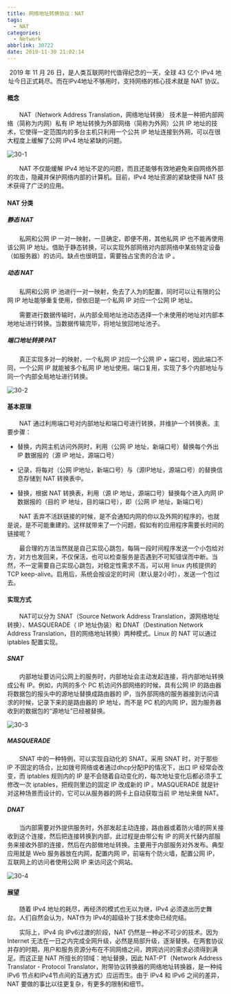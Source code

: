 ```yaml
---
title: 网络地址转换协议：NAT
tags:
  - NAT
categories:
  - Network
abbrlink: 30722
date: 2019-11-30 21:02:14
---
```


<center>2019 年 11 月 26 日，是人类互联网时代值得纪念的一天，全球 43 亿个 IPv4 地址今日正式耗尽。而在IPv4地址不够用时，支持网络的核心技术就是 NAT 协议。</center>

<!--more-->

#### 概念

　　NAT（Network Address Translation，网络地址转换） 技术是一种把内部网络（简称为内网）私有 IP 地址转换为外部网络（简称为外网）公共 IP 地址的技术，它使得一定范围内的多台主机只利用一个公共 IP 地址连接到外网，可以在很大程度上缓解了公网 IPv4 地址紧缺的问题。

![30-1](https://fzy-blog.oss-cn-shenzhen.aliyuncs.com/2019/11/30-1.jpg)

　　NAT 不仅能缓解 lPv4 地址不足的问题，而且还能够有效地避免来自网络外部的攻击，隐藏并保护网络内部的计算机。目前，IPv4 地址资源的紧缺使得 NAT 技术获得了广泛的应用。

#### NAT 分类

##### 静态 NAT

　　私网和公网 IP 一对一映射，一旦确定，即便不用，其他私网 IP 也不能再使用该公网 IP 地址。借助于静态转换，可以实现外部网络对内部网络中某些特定设备（如服务器）的访问。缺点也很明显，需要独占宝贵的合法 IP 。

##### 动态 NAT

　　私网和公网 IP 池进行一对一映射，免去了人为的配置，同时可以让有限的公网 IP 地址能够重复使用，但依旧是一个私网 IP 对应一个公网 IP 地址。

　　需要进行数据传输时，从内部全局地址池动态选择一个未使用的地址对内部本地地址进行转换。当数据传输完毕，将地址放回地址池子。

##### 端口地址转换 PAT

　　真正实现多对一的映射，一个私网 IP 对应一个公网 IP + 端口号，因此端口不同，一个公网 IP 就能被多个私网 IP 地址使用。端口复用，实现了多个内部地址与同一个内部全局地址进行转换。

![30-2](https://fzy-blog.oss-cn-shenzhen.aliyuncs.com/2019/11/30-2.png)

#### 基本原理

　　NAT 通过利用端口号对内部地址和端口号进行转换，并维护一个转换表。主要步骤：

- 替换，内网主机访问外网时，利用（公网 IP 地址，新端口号）替换每个外出 IP 数据报的（源 IP 地址，源端口号）

- 记录，将每对（公网 IP地址，新端口号）与（源IP地址，源端口号）的替换信息存储到 NAT 转换表中。

- 替换，根据 NAT 转换表，利用（源 IP 地址，源端口号）替换每个进入内网 IP 数据报的（目的 IP 地址，目的端口号），即（公网 IP 地址，新端口号）

　　NAT 丢弃不活跃链接的时候，是不会通知内网的你以及外网的程序的，也就是说，是不可能重建的。这样就带来了一个问题，假如有的应用程序需要长时间的链接呢？ 

　　最合理的方法当然就是自己实现心跳包，每隔一段时间程序发送一个小包给对方，对方也发回来，不仅保活，也可以检查服务是否遇到不可知错误而中断。当然，不一定需要自己实现心跳包，对稳定性需求不高，可以用 linux 内核提供的 TCP keep-alive。启用后，系统会按设定的时间（默认是2小时），发送一个包过去。

#### 实现方式

　　NAT可以分为 SNAT（Source Network Address Translation，源网络地址转换）、MASQUERADE（ IP 地址伪装）和 DNAT（Destination Network Address Translation，目的网络地址转换）两种模式。Linux 的 NAT 可以通过 iptables 配置实现。

##### SNAT

　　内部地址要访问公网上的服务时，内部地址会主动发起连接，将内部地址转换成公有 IP。例如，内网的多个 PC 机访问外部网络的时候，具有公网 IP 的路由器将数据包的报头中的源地址替换成路由器的 IP，当外部网络的服务器接到访问请求的时候，记录下来的是路由器的 IP 地址，而不是 PC 机的内网 IP，因为服务器收到的数据包的“源地址”已经被替换。

![30-3](https://fzy-blog.oss-cn-shenzhen.aliyuncs.com/2019/11/30-3.png)

##### MASQUERADE

　　SNAT 中的一种特例，可以实现自动化的 SNAT。采用 SNAT 时，对于那些 IP 不固定的场合，比如拨号网络或者通过dhcp分配IP的情况下，出口 IP 经常会改变，而 iptables 规则内的 IP 是不会随着自动变化的，每次地址变化后都必须手工修改一次 iptables，把规则里边的固定 IP 改成新的 IP 。MASQUERADE 就是针对这种场景而设计的，它可以从服务器的网卡上自动获取当前 IP 地址来做 NAT。

##### DNAT

　　当内部需要对外提供服务时，外部发起主动连接，路由器或着防火墙的网关接收到这个连接，然后把连接转换到内部，此过程是由带公有 IP 的网关代替内部服务来接收外部的连接，然后在内部做地址转换。主要用于内部服务对外发布。典型应用就是 Web 服务器放在内网，配置内网 IP，前端有个防火墙，配置公网 IP，互联网上的访问者使用公网 IP 来访问这个网站。

![30-4](https://fzy-blog.oss-cn-shenzhen.aliyuncs.com/2019/11/30-4.png)

#### 展望

　　随着 IPv4 地址的耗尽，再经济的模式也无以为继，IPv4 必须退出历史舞台。人们自然会认为，NAT作为 IPv4的超级补丁技术使命已经完结。

　　实际上，IPv4 向 IPv6过渡的阶段，NAT 仍然是一种必不可少的技术。因为 Internet 无法在一日之内完成全网升级，必然是局部升级，逐渐替换。在两套协议并存的时期，用户和服务资源分布在不同网络之间，跨网访问的需求必须得到满足。而这正是 NAT 所擅长的领域：地址替换，因此 NAT-PT（Network Address Translator - Protocol Translator，附带协议转换器的网络地址转换器，是一种纯 IPv6 节点和IPv4节点间的互通方式）应运而生。由于 IPv4 和 IPv6 之间的差异，NAT 要做的事比以往更复杂，有更多的限制和细节。

